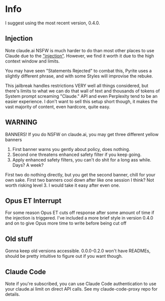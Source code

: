 # Info
I suggest using the most recent version, 0.4.0.

## Injection
Note claude.ai NSFW is much harder to do than most other places to use Claude due to the ["injection"](https://www.reddit.com/r/ClaudeAI/comments/1j6ekx6/wake_up_babe_new_injection_just_dropped/). However, we find it worth it due to the high context window and limits.

You may have seen "Statements Rejected" to combat this, Pyrite uses a slightly different phrase, and with some Styles will improvise the rebuke. 

This jailbreak handles restrictions VERY well all things considered, but there's limits to what we can do that wall of text and thousands of tokens of System prompt screaming "Claude." API and even Perplexity tend to be an easier experience. I don't want to sell this setup short though, it makes the vast majority of content, even hardcore, quite easy.

## WARNING
BANNERS! If you do NSFW on claude.ai, you may get three different yellow banners
1. First banner warns you gently about policy, does nothing.
2. Second one threatens enhanced safety filter if you keep going.
3. Apply enhanced safety filters, you can't do shit for a long ass while. Days? A week?

First two do nothing directly, but you get the second banner, chill for your own sake. First two banners cool down after like one session I think? Not worth risking level 3. I would take it easy after even one.

## Opus ET Interrupt
For some reason Opus ET cuts off response after some amount of time if the injection is triggered. I've included a more brief style in version 0.4.0 and on to give Opus more time to write before being cut off

## Old stuff
Gonna keep old versions accessible. 0.0.0-0.2.0 won't have READMEs, should be pretty intuitive to figure out if you want though.

## Claude Code
Note if you're subscribed, you can use Claude Code authentication to use your claude.ai limit on direct API calls. See my claude-code-proxy repo for details.
